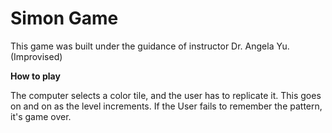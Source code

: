 # Simon Game
This game was built under the guidance of instructor Dr. Angela Yu. (Improvised) 

**How to play**

The computer selects a color tile, and the user has to replicate it. This goes on and on as the level increments. If the User fails to remember the pattern, it's game over. 

